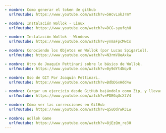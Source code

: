 ```yaml
---
- nombre: Como generar el token de github
  urlYoutube: https://www.youtube.com/watch?v=5WcvLokJrmY

- nombre: Instalación Wollok - Linux
  urlYoutube: https://www.youtube.com/watch?v=DCG-syufqhU

- nombre: Instalación Wollok - Windows
  urlYoutube: https://www.youtube.com/watch?v=ynmaFpcMwCs

- nombre: Conociendo los Objetos en Wollok (por Lucas Spigariol).
  urlYoutube: https://www.youtube.com/watch?v=N3rmV8eAxkw

- nombre: Otro de Joaquín Pettinari sobre lo básico de Wollok.
  urlYoutube: https://www.youtube.com/watch?v=0y9dYt4Nqv0

- nombre: Uso de GIT Por Joaquín Pettinari.
  urlYoutube: https://www.youtube.com/watch?v=BdbDGxHdd4w

- nombre: Cargar un ejercicio desde GitHub bajándolo como Zip, y llevarlo al ambiente Wollok
  urlYoutube: https://www.youtube.com/watch?v=PDEGqUcXlV4

- nombre: Cómo ver las correcciones en GitHub
  urlYoutube: https://www.youtube.com/watch?v=q5uOdrwR3Lw

- nombre: Wollok Game
  urlYoutube: https://www.youtube.com/watch?v=8jEzQm_re30
---
```

